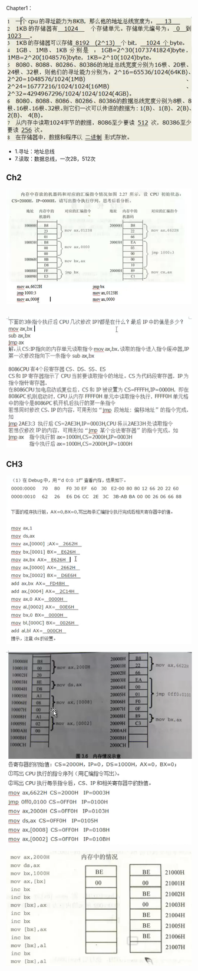 Chapter1：

![image-20220223163613905](QA.pic/image-20220223163613905.png)

- 1.寻址：地址总线
- 7.读取：数据总线，一次2B，512次



## Ch2

![image-20220223175606720](QA.pic/image-20220223175606720.png)

​            ![image-20220223175706802](QA.pic/image-20220223175706802.png)

 ## CH3 

![image-20220223194635224](QA.pic/image-20220223194635224.png)

![image-20220223194940365](QA.pic/image-20220223194940365.png)

<img src="QA.pic/image-20220224131603838.png" alt="image-20220224131603838" style="zoom:67%;" />